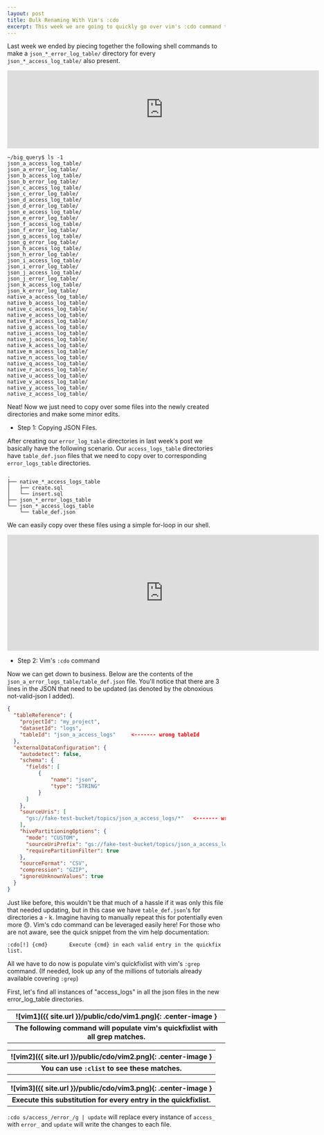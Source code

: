 ```yaml
---
layout: post
title: Bulk Renaming With Vim's :cdo
excerpt: This week we are going to quickly go over vim's :cdo command to make minor bulk edits to the numerous files.
---
```


Last week we ended by piecing together the following shell commands to make a `json_*_error_log_table/` directory for every `json_*_access_log_table/` also present.


<iframe
  src="https://carbon.now.sh/embed?bg=rgba%28171%2C+184%2C+195%2C+1%29&t=one-dark&wt=none&l=application%2Fx-sh&width=703&ds=true&dsyoff=20px&dsblur=68px&wc=false&wa=true&pv=56px&ph=56px&ln=false&fl=1&fm=Hack&fs=14px&lh=133%25&si=false&es=2x&wm=false&code=ls%2520%257C%2520grep%2520-e%2520json.*%2520%257C%2520sed%2520%27s%252Faccess%252Ferror%252Fg%27%2520%257C%2520xargs%2520-n1%2520mkdir"
  style="width: 720px; height: 180px; border:0; transform: scale(1); overflow:hidden;"
  sandbox="allow-scripts allow-same-origin">
</iframe>



```shell
~/big_query$ ls -1
json_a_access_log_table/
json_a_error_log_table/
json_b_access_log_table/
json_b_error_log_table/
json_c_access_log_table/
json_c_error_log_table/
json_d_access_log_table/
json_d_error_log_table/
json_e_access_log_table/
json_e_error_log_table/
json_f_access_log_table/
json_f_error_log_table/
json_g_access_log_table/
json_g_error_log_table/
json_h_access_log_table/
json_h_error_log_table/
json_i_access_log_table/
json_i_error_log_table/
json_j_access_log_table/
json_j_error_log_table/
json_k_access_log_table/
json_k_error_log_table/
native_a_access_log_table/
native_b_access_log_table/
native_c_access_log_table/
native_e_access_log_table/
native_f_access_log_table/
native_g_access_log_table/
native_i_access_log_table/
native_j_access_log_table/
native_k_access_log_table/
native_m_access_log_table/
native_n_access_log_table/
native_q_access_log_table/
native_r_access_log_table/
native_u_access_log_table/
native_v_access_log_table/
native_y_access_log_table/
native_z_access_log_table/
```

Neat! Now we just need to copy over some files into the newly created directories and make some minor edits.


* Step 1: Copying JSON Files.

After creating our `error_log_table` directories in last week's post we basically have the following scenario. Our `access_logs_table` directories have `table_def.json` files
that we need to copy over to corresponding `error_logs_table` directories.

```shell
.
├── native_*_access_logs_table
│   ├── create.sql
│   └── insert.sql
├── json_*_error_logs_table
└── json_*_access_logs_table
    └── table_def.json

```

We can easily copy over these files using a simple for-loop in our shell.

<iframe
  src="https://carbon.now.sh/embed?bg=rgba%28171%2C+184%2C+195%2C+1%29&t=one-dark&wt=none&l=application%2Fx-sh&width=703&ds=true&dsyoff=20px&dsblur=68px&wc=false&wa=true&pv=56px&ph=56px&ln=false&fl=1&fm=Hack&fs=14px&lh=133%25&si=false&es=2x&wm=false&code=for%2520f%2520in%2520%2524%28ls%2520*%252F*.json%29%250Ado%250A%2520%2520source%253D%2524f%250A%2520%2520dest%253D%2524%28echo%2520%2524source%2520%257C%2520sed%2520%27s%252Faccess%252Ferror%252Fg%27%29%250A%2520%2520cp%2520%2524source%2520%2524dest%250Adone"
  style="width: 720px; height: 268px; border:0; transform: scale(1); overflow:hidden;"
  sandbox="allow-scripts allow-same-origin">
</iframe>


* Step 2: Vim's `:cdo` command

Now we can get down to business. Below are the contents of the `json_a_error_logs_table/table_def.json` file.
You'll notice that there are 3 lines in the JSON that need to be updated (as denoted by the obnoxious not-valid-json I added).

```json
{
  "tableReference": {
    "projectId": "my_project",
    "datasetId": "logs",
    "tableId": "json_a_access_logs"     <------- wrong tableId
  },
  "externalDataConfiguration": {
    "autodetect": false,
    "schema": {
      "fields": [
          {
              "name": "json",
              "type": "STRING"
          }
      ]
    },
    "sourceUris": [
      "gs://fake-test-bucket/topics/json_a_access_logs/*"   <------- wrong sourceUris
    ],
    "hivePartitioningOptions": {
      "mode": "CUSTOM",
      "sourceUriPrefix": "gs://fake-test-bucket/topics/json_a_access_logs/{dt:DATE}/{hour:INTEGER}",    <------- wrong sourceUriPrefix
      "requirePartitionFilter": true
    },
    "sourceFormat": "CSV",
    "compression": "GZIP",
    "ignoreUnknownValues": true
  }
}
```

Just like before, this wouldn't be that much of a hassle if it was only this file that needed updating, but in this case we have `table_def.json`'s
for directories a - k. Imagine having to manually repeat this for potentially even more 😓. Vim's cdo command can be leveraged easily here!
For those who are not aware, see the quick snippet from the vim help documentation:

```
:cdo[!] {cmd}		Execute {cmd} in each valid entry in the quickfix list.
```

All we have to do now is populate vim's quickfixlist with vim's `:grep` command. (If needed, look up any of the millions of tutorials already available covering `:grep`)

First, let's find all instances of "access_logs" in all the json files in the new error_log_table directories.

|![vim1]({{ site.url }}/public/cdo/vim1.png){: .center-image }|
|:--:|
| <b>The following command will populate vim's quickfixlist with all grep matches.</b>|

|![vim2]({{ site.url }}/public/cdo/vim2.png){: .center-image }|
|:--:|
| <b>You can use `:clist` to see these matches.</b>|

|![vim3]({{ site.url }}/public/cdo/vim3.png){: .center-image }|
|:--:|
| <b>Execute this substitution for every entry in the quickfixlist.</b>|

`:cdo s/access_/error_/g | update` will replace every instance of `access_` with `error_` and `update` will write the changes to each file.








